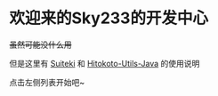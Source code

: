# 欢迎来的Sky233的开发中心

~~虽然可能没什么用~~

但是这里有 [Suiteki]() 和 [Hitokoto-Utils-Java](/start-hitokoto) 的使用说明

点击左侧列表开始吧~
